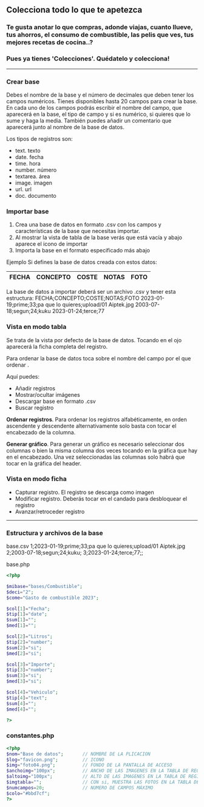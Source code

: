 ## Colecciona todo lo que te apetezca

### Te gusta anotar lo que compras, adonde viajas, cuanto llueve, tus ahorros, el consumo de combustible, las pelis que ves, tus mejores recetas de cocina..?

### Pues ya tienes 'Colecciones'. Quédatelo y colecciona!

---

### Crear base
Debes el nombre de la base y el número de decimales que deben tener los campos numéricos.
Tienes disponibles hasta 20 campos para crear la base. En cada uno de los campos podrás escribir el nombre del campo, que aparecerá en la base, el tipo de campo y si es numérico, si quieres que lo sume y haga la media.
También puedes añadir un comentario que aparecerá junto al nombre de la base de datos.

Los tipos de registros son:
- text. texto
- date. fecha
- time. hora
- number. número
- textarea. área
- image. imagen
- url. url
- doc. documento

### Importar base
1. Crea una base de datos en formato .csv con los campos y características de la base que necesitas importar.
2. Al mostrar la vista de tabla de la base verás que está vacía y abajo aparece el icono de importar
3. Importa la base en el formato especificado más abajo

Ejemplo
Si defines la base de datos creada con estos datos:

|   FECHA   |   CONCEPTO   |   COSTE   |   NOTAS   |   FOTO   |
|:-----|:-----|:-----|:-----|:-----|

La base de datos a importar deberá ser un archivo .csv y tener esta estructura:
FECHA;CONCEPTO;COSTE;NOTAS;FOTO
2023-01-19;prime;33;pa que lo quieres;upload/01 Aiptek.jpg
2003-07-18;segun;24;kuku
2023-01-24;terce;77


### Vista en modo tabla
Se trata de la vista por defecto de la base de datos. Tocando en el ojo aparecerá la ficha completa del registro.

Para ordenar la base de datos toca sobre el nombre del campo por el que ordenar .

Aquí puedes:
- Añadir registros
- Mostrar/ocultar imágenes
- Descargar base en formato .csv
- Buscar registro

**Ordenar registros**. Para ordenar los registros alfabéticamente, en orden ascendente y descendente alternativamente solo basta con tocar el encabezado de la columna.

**Generar gráfico**. Para generar un gráfico es necesario seleccionar dos columnas o bien la misma columna dos veces tocando en la gráfica que hay en el encabezado. 
Una vez seleccionadas las columnas solo habrá que tocar en la gráfica del header.


### Vista en modo ficha
- Capturar registro. El registro se descarga como imagen
- Modificar registro. Deberás tocar en el candado para desbloquear el registro
- Avanzar/retroceder registro

---

### Estructura y archivos de la base

base.csv
1;2023-01-19;prime;33;pa que lo quieres;upload/01 Aiptek.jpg
2;2003-07-18;segun;24;kuku;
3;2023-01-24;terce;77;;

base.php
````php
<?php

$mibase="bases/Combustible";
$deci="2";
$come="Gasto de combustible 2023";

$col[1]="Fecha";
$tip[1]="date";
$sum[1]="";
$med[1]="";

$col[2]="Litros";
$tip[2]="number";
$sum[2]="si";
$med[2]="si";

$col[3]="Importe";
$tip[3]="number";
$sum[3]="si";
$med[3]="si";

$col[4]="Vehiculo";
$tip[4]="text";
$sum[4]="";
$med[4]="";

?>
````

### constantes.php
````php
<?php
$nom="Base de datos";       // NOMBRE DE LA PLICACION
$log="favicon.png";         // ICONO
$img="foto04.png";          // FONDO DE LA PANTALLA DE ACCESO
$anchoimg="100px";          // ANCHO DE LAS IMAGENES EN LA TABLA DE REGISTROS
$altoimg="100px";           // ALTO DE LAS IMAGENES EN LA TABLA DE REGISTROS
$imgtabla="";               // CON si, MUESTRA LAS FOTOS EN LA TABLA DE REGISTROS (Esto puede ralentizar la aparición de la tabla de datos)
$numcampos=20;              // NUMERO DE CAMPOS MÁXIMO
$colo="#bbd7cf";
?>
````

